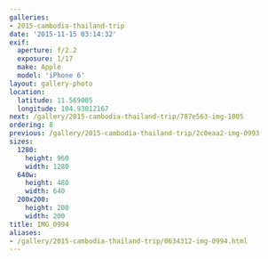 ```yaml
---
galleries:
- 2015-cambodia-thailand-trip
date: '2015-11-15 03:14:32'
exif:
  aperture: f/2.2
  exposure: 1/17
  make: Apple
  model: 'iPhone 6'
layout: gallery-photo
location:
  latitude: 11.569005
  longitude: 104.93012167
next: /gallery/2015-cambodia-thailand-trip/787e563-img-1005
ordering: 8
previous: /gallery/2015-cambodia-thailand-trip/2c0eaa2-img-0993
sizes:
  1280:
    height: 960
    width: 1280
  640w:
    height: 480
    width: 640
  200x200:
    height: 200
    width: 200
title: IMG_0994
aliases:
- /gallery/2015-cambodia-thailand-trip/0634312-img-0994.html
---
```

